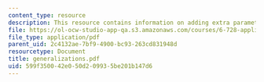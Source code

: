 ```yaml
---
content_type: resource
description: This resource contains information on adding extra parameter.
file: https://ol-ocw-studio-app-qa.s3.amazonaws.com/courses/6-728-applied-quantum-and-statistical-physics-fall-2006/599f350042e050d209935be201b147d6_generalizations.pdf
file_type: application/pdf
parent_uid: 2c4132ae-7bf9-4900-bc93-263cd831948d
resourcetype: Document
title: generalizations.pdf
uid: 599f3500-42e0-50d2-0993-5be201b147d6
---
```

